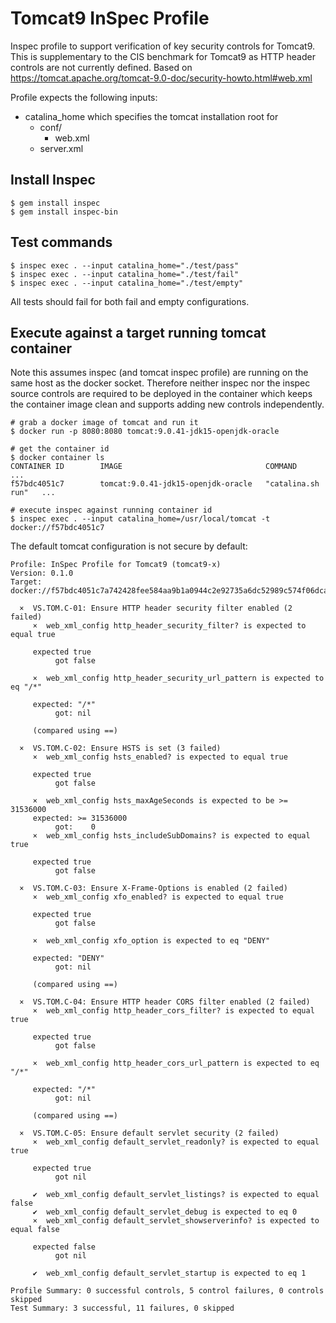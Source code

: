 # Tomcat9 InSpec Profile

Inspec profile to support verification of key security controls for Tomcat9.
This is supplementary to the CIS benchmark for Tomcat9 as HTTP header controls are not currently defined.
Based on https://tomcat.apache.org/tomcat-9.0-doc/security-howto.html#web.xml

Profile expects the following inputs:
- catalina_home which specifies the tomcat installation root for 
	- conf/
		- web.xml
    - server.xml

## Install Inspec

```console 
$ gem install inspec
$ gem install inspec-bin 
```
## Test commands

```console
$ inspec exec . --input catalina_home="./test/pass"
$ inspec exec . --input catalina_home="./test/fail"
$ inspec exec . --input catalina_home="./test/empty"
```
All tests should fail for both fail and empty configurations.

## Execute against a target running tomcat container

Note this assumes inspec (and tomcat inspec profile) are running on the same host as the docker socket. Therefore neither inspec nor the inspec source controls are required to be deployed in the container which keeps the container image clean and supports adding new controls independently.

```console
# grab a docker image of tomcat and run it
$ docker run -p 8080:8080 tomcat:9.0.41-jdk15-openjdk-oracle

# get the container id
$ docker container ls
CONTAINER ID        IMAGE                                COMMAND             ...
f57bdc4051c7        tomcat:9.0.41-jdk15-openjdk-oracle   "catalina.sh run"   ...

# execute inspec against running container id
$ inspec exec . --input catalina_home=/usr/local/tomcat -t docker://f57bdc4051c7
```

The default tomcat configuration is not secure by default:
```console
Profile: InSpec Profile for Tomcat9 (tomcat9-x)
Version: 0.1.0
Target:  docker://f57bdc4051c7a742428fee584aa9b1a0944c2e92735a6dc52989c574f06dcae3

  ×  VS.TOM.C-01: Ensure HTTP header security filter enabled (2 failed)
     ×  web_xml_config http_header_security_filter? is expected to equal true
     
     expected true
          got false

     ×  web_xml_config http_header_security_url_pattern is expected to eq "/*"
     
     expected: "/*"
          got: nil
     
     (compared using ==)

  ×  VS.TOM.C-02: Ensure HSTS is set (3 failed)
     ×  web_xml_config hsts_enabled? is expected to equal true
     
     expected true
          got false

     ×  web_xml_config hsts_maxAgeSeconds is expected to be >= 31536000
     expected: >= 31536000
          got:    0
     ×  web_xml_config hsts_includeSubDomains? is expected to equal true
     
     expected true
          got false

  ×  VS.TOM.C-03: Ensure X-Frame-Options is enabled (2 failed)
     ×  web_xml_config xfo_enabled? is expected to equal true
     
     expected true
          got false

     ×  web_xml_config xfo_option is expected to eq "DENY"
     
     expected: "DENY"
          got: nil
     
     (compared using ==)

  ×  VS.TOM.C-04: Ensure HTTP header CORS filter enabled (2 failed)
     ×  web_xml_config http_header_cors_filter? is expected to equal true
     
     expected true
          got false

     ×  web_xml_config http_header_cors_url_pattern is expected to eq "/*"
     
     expected: "/*"
          got: nil
     
     (compared using ==)

  ×  VS.TOM.C-05: Ensure default servlet security (2 failed)
     ×  web_xml_config default_servlet_readonly? is expected to equal true
     
     expected true
          got nil

     ✔  web_xml_config default_servlet_listings? is expected to equal false
     ✔  web_xml_config default_servlet_debug is expected to eq 0
     ×  web_xml_config default_servlet_showserverinfo? is expected to equal false
     
     expected false
          got nil

     ✔  web_xml_config default_servlet_startup is expected to eq 1

Profile Summary: 0 successful controls, 5 control failures, 0 controls skipped
Test Summary: 3 successful, 11 failures, 0 skipped
```
